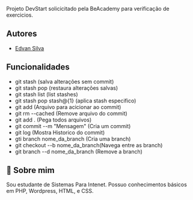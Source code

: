 Projeto DevStart solicicitado pela BeAcademy para verificação
de exercicios.


## Autores

- [Edvan Silva](https://github.com/eedvansilva)


## Funcionalidades

- git stash (salva alterações sem commit)
- git stash pop (restaura alterações salvas)
- git stash list (list stashes)
- git stash pop stash@{1} (aplica stash especifico)
- git add (Arquivo para acicionar ao commit)
- git rm --cached (Remove arquivo do commit)
- git add . (Pega todos arquivos)
- git commit --m "Mensagem" (Cria um commit)
- git log (Mostra Historico do commit)
- gti branch nome_da_branch (Cria uma branch)
- git checkout --b nome_da_branch(Navega entre as branch)
- git branch --d nome_da_branch (Remove a branch)


## 🚀 Sobre mim


Sou estudante de Sistemas Para Intenet.
Possuo conhecimentos básicos em PHP, Wordpress, HTML,  e CSS.
